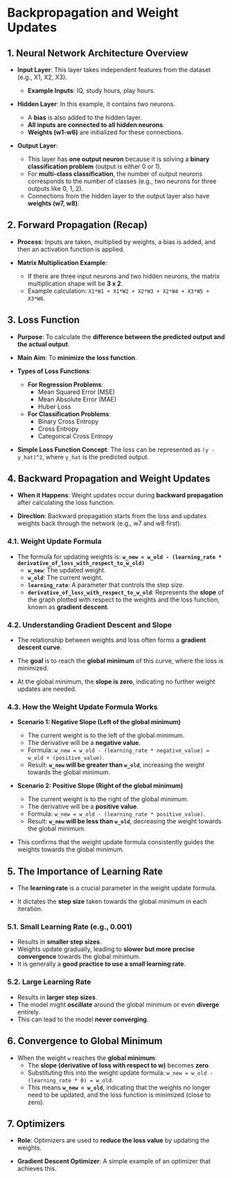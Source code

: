 # Backpropagation and Weight Updates

## 1. Neural Network Architecture Overview

- **Input Layer**: This layer takes independent features from the dataset (e.g., X1, X2, X3).
  - **Example Inputs**: IQ, study hours, play hours.
  
- **Hidden Layer**: In this example, it contains two neurons.
  - A **bias** is also added to the hidden layer.
  - **All inputs are connected to all hidden neurons**.
  - **Weights (w1-w6)** are initialized for these connections.
  
- **Output Layer**:
  - This layer has **one output neuron** because it is solving a **binary classification problem** (output is either 0 or 1).
  - For **multi-class classification**, the number of output neurons corresponds to the number of classes (e.g., two neurons for three outputs like 0, 1, 2).
  - Connections from the hidden layer to the output layer also have **weights (w7, w8)**.

## 2. Forward Propagation (Recap)

- **Process**: Inputs are taken, multiplied by weights, a bias is added, and then an activation function is applied.
  
- **Matrix Multiplication Example**:
  - If there are three input neurons and two hidden neurons, the matrix multiplication shape will be **3 x 2**.
  - Example calculation: `X1*W1 + X1*W2 + X2*W3 + X2*W4 + X3*W5 + X3*W6`.

## 3. Loss Function

- **Purpose**: To calculate the **difference between the predicted output and the actual output**.
  
- **Main Aim**: To **minimize the loss function**.

- **Types of Loss Functions**:
  - **For Regression Problems**:
    - Mean Squared Error (MSE)
    - Mean Absolute Error (MAE)
    - Huber Loss
  - **For Classification Problems**:
    - Binary Cross Entropy
    - Cross Entropy
    - Categorical Cross Entropy
  
- **Simple Loss Function Concept**: The loss can be represented as `(y - y_hat)^2`, where `y_hat` is the predicted output.

## 4. Backward Propagation and Weight Updates

- **When it Happens**: Weight updates occur during **backward propagation** after calculating the loss function.
  
- **Direction**: Backward propagation starts from the loss and updates weights back through the network (e.g., w7 and w8 first).

### 4.1. Weight Update Formula

- The formula for updating weights is:
  **`w_new = w_old - (learning_rate * derivative_of_loss_with_respect_to_w_old)`**
  - **`w_new`**: The updated weight.
  - **`w_old`**: The current weight.
  - **`learning_rate`**: A parameter that controls the step size.
  - **`derivative_of_loss_with_respect_to_w_old`**: Represents the **slope** of the graph plotted with respect to the weights and the loss function, known as **gradient descent**.

### 4.2. Understanding Gradient Descent and Slope

- The relationship between weights and loss often forms a **gradient descent curve**.
  
- The **goal** is to reach the **global minimum** of this curve, where the loss is minimized.
  
- At the global minimum, the **slope is zero**, indicating no further weight updates are needed.

### 4.3. How the Weight Update Formula Works

- **Scenario 1: Negative Slope (Left of the global minimum)**
  - The current weight is to the left of the global minimum.
  - The derivative will be a **negative value**.
  - Formula: `w_new = w_old - (learning_rate * negative_value) = w_old + (positive_value)`.
  - Result: **`w_new` will be greater than `w_old`**, increasing the weight towards the global minimum.

- **Scenario 2: Positive Slope (Right of the global minimum)**
  - The current weight is to the right of the global minimum.
  - The derivative will be a **positive value**.
  - Formula: `w_new = w_old - (learning_rate * positive_value)`.
  - Result: **`w_new` will be less than `w_old`**, decreasing the weight towards the global minimum.

- This confirms that the weight update formula consistently guides the weights towards the global minimum.

## 5. The Importance of Learning Rate

- The **learning rate** is a crucial parameter in the weight update formula.
  
- It dictates the **step size** taken towards the global minimum in each iteration.

### 5.1. Small Learning Rate (e.g., 0.001)

- Results in **smaller step sizes**.
- Weights update gradually, leading to **slower but more precise convergence** towards the global minimum.
- It is generally a **good practice to use a small learning rate**.

### 5.2. Large Learning Rate

- Results in **larger step sizes**.
- The model might **oscillate** around the global minimum or even **diverge** entirely.
- This can lead to the model **never converging**.

## 6. Convergence to Global Minimum

- When the weight `w` reaches the **global minimum**:
  - The **slope (derivative of loss with respect to w)** becomes **zero**.
  - Substituting this into the weight update formula: `w_new = w_old - (learning_rate * 0) = w_old`.
  - This means **`w_new = w_old`**, indicating that the weights no longer need to be updated, and the loss function is minimized (close to zero).

## 7. Optimizers

- **Role**: Optimizers are used to **reduce the loss value** by updating the weights.
  
- **Gradient Descent Optimizer**: A simple example of an optimizer that achieves this.

